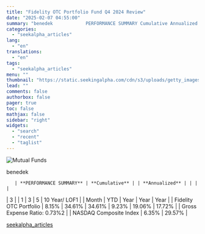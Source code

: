 ```yaml
---
title: "Fidelity OTC Portfolio Fund Q4 2024 Review"
date: "2025-02-07 04:55:00"
summary: "benedek            PERFORMANCE SUMMARY Cumulative Annualized   3   1 3 5 10 Year/ LOF1   Month YTD Year Year Year   Fidelity OTC Portfolio 8.15% 34.61% 34.61% 9.23% 19.06% 17.72%  Gross Expense Ratio: 0.73%2  NASDAQ Composite Index 6.35% 29.57%"
categories:
  - "seekalpha_articles"
lang:
  - "en"
translations:
  - "en"
tags:
  - "seekalpha_articles"
menu: ""
thumbnail: "https://static.seekingalpha.com/cdn/s3/uploads/getty_images/172153253/image_172153253.jpg"
lead: ""
comments: false
authorbox: false
pager: true
toc: false
mathjax: false
sidebar: "right"
widgets:
  - "search"
  - "recent"
  - "taglist"
---
```


![Mutual Funds](https://static.seekingalpha.com/cdn/s3/uploads/getty_images/172153253/image_172153253.jpg?io=getty-c-w750) 



benedek





 

       | **PERFORMANCE SUMMARY** | **Cumulative** | | **Annualized** | | | |
| 3 |  | 1 | 3 | 5 | 10 Year/ LOF1 |
| Month | YTD | Year | Year | Year |
| Fidelity OTC Portfolio | 8.15% | 34.61% | 34.61% | 9.23% | 19.06% | 17.72% |
| Gross Expense Ratio: 0.73%2 |
| NASDAQ Composite Index | 6.35% | 29.57% |

[seekalpha_articles](https://seekingalpha.com/article/4755881-fidelity-otc-portfolio-fund-q4-2024-review)
